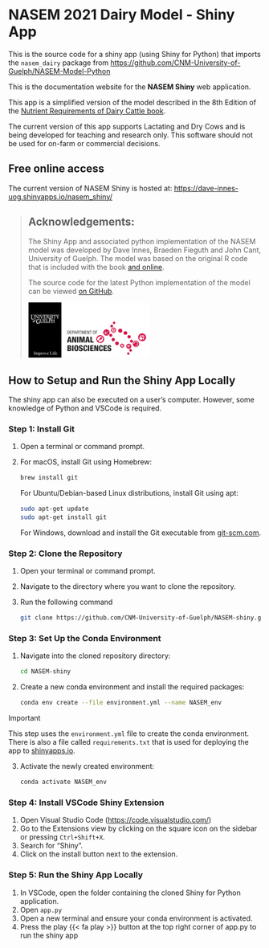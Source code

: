 # NASEM 2021 Dairy Model - Shiny App


This is the source code for a shiny app (using Shiny for Python) that
imports the `nasem_dairy` package from
https://github.com/CNM-University-of-Guelph/NASEM-Model-Python

This is the documentation website for the **NASEM Shiny** web
application.

This app is a simplified version of the model described in the 8th
Edition of the <a
href="https://www.nationalacademies.org/our-work/nutrient-requirements-of-dairy-cattle-8th-edition"
target="_blank">Nutrient Requirements of Dairy Cattle book</a>.

The current version of this app supports Lactating and Dry Cows and is
being developed for teaching and research only. This software should not
be used for on-farm or commercial decisions.

## Free online access

The current version of NASEM Shiny is hosted at:
<https://dave-innes-uog.shinyapps.io/nasem_shiny/>

> ## Acknowledgements:
>
> The Shiny App and associated python implementation of the NASEM model
> was developed by Dave Innes, Braeden Fieguth and John Cant, University
> of Guelph. The model was based on the original R code that is included
> with the book [and
> online](https://nap.nationalacademies.org/resource/25806/Installation_Instructions_NASEM_Dairy8.pdf).
>
> The source code for the latest Python implementation of the model can
> be viewed [on
> GitHub](https://github.com/CNM-University-of-Guelph/NASEM-Model-Python).
>
> <img src="./docs/media/absc_logo.png" width="240" />

## How to Setup and Run the Shiny App Locally

The shiny app can also be executed on a user’s computer. However, some
knowledge of Python and VSCode is required.

### Step 1: Install Git

1.  Open a terminal or command prompt.

2.  For macOS, install Git using Homebrew:

    ``` bash
    brew install git
    ```

    For Ubuntu/Debian-based Linux distributions, install Git using apt:

    ``` bash
    sudo apt-get update
    sudo apt-get install git
    ```

    For Windows, download and install the Git executable from
    [git-scm.com](https://git-scm.com).

### Step 2: Clone the Repository

1.  Open your terminal or command prompt.

2.  Navigate to the directory where you want to clone the repository.

3.  Run the following command

    ``` bash
    git clone https://github.com/CNM-University-of-Guelph/NASEM-shiny.git
    ```

### Step 3: Set Up the Conda Environment

1.  Navigate into the cloned repository directory:

    ``` bash
    cd NASEM-shiny
    ```

2.  Create a new conda environment and install the required packages:

    ``` bash
    conda env create --file environment.yml --name NASEM_env 
    ```

> [!IMPORTANT]
>
> This step uses the `environment.yml` file to create the conda
> environment. There is also a file called `requirements.txt` that is
> used for deploying the app to [shinyapps.io](https://shinyapps.io).

3.  Activate the newly created environment:

    ``` bash
    conda activate NASEM_env
    ```

### Step 4: Install VSCode Shiny Extension

1.  Open Visual Studio Code (<a href="https://code.visualstudio.com/"
    target="_blank">https://code.visualstudio.com/</a>)
2.  Go to the Extensions view by clicking on the square icon on the
    sidebar or pressing `Ctrl+Shift+X`.
3.  Search for “Shiny”.
4.  Click on the install button next to the extension.

### Step 5: Run the Shiny App Locally

1.  In VSCode, open the folder containing the cloned Shiny for Python
    application.
2.  Open `app.py`
3.  Open a new terminal and ensure your conda environment is activated.
4.  Press the play {{< fa play >}} button at the top right corner of
    app.py to run the shiny app
